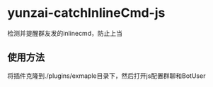 # yunzai-catchInlineCmd-js
检测并提醒群友发的inlinecmd，防止上当
## 使用方法
将插件克隆到./plugins/exmaple目录下，然后打开js配置群聊和BotUser
